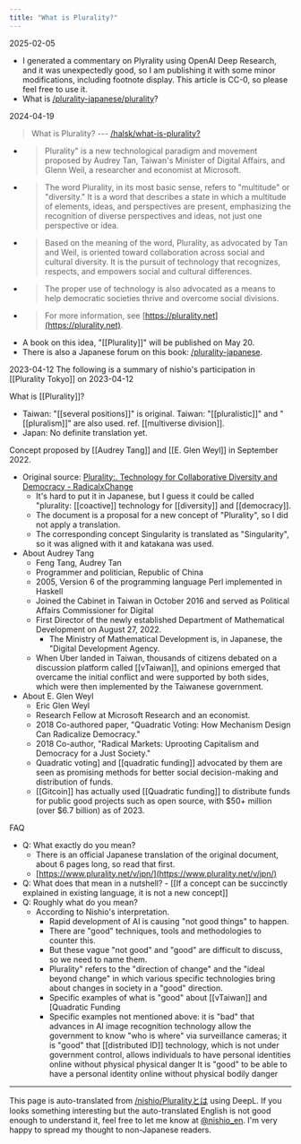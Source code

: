```yaml
---
title: "What is Plurality?"
---
```


2025-02-05
- I generated a commentary on Plyrality using OpenAI Deep Research, and it was unexpectedly good, so I am publishing it with some minor modifications, including footnote display. This article is CC-0, so please feel free to use it.
- What is [/plurality-japanese/plurality](https://scrapbox.io/plurality-japanese/plurality)?

2024-04-19
> What is Plurality? --- [/halsk/what-is-plurality?](https://scrapbox.io/halsk/what-is-plurality?)
- > Plurality" is a new technological paradigm and movement proposed by Audrey Tan, Taiwan's Minister of Digital Affairs, and Glenn Weil, a researcher and economist at Microsoft.
- > The word Plurality, in its most basic sense, refers to "multitude" or "diversity." It is a word that describes a state in which a multitude of elements, ideas, and perspectives are present, emphasizing the recognition of diverse perspectives and ideas, not just one perspective or idea.
- > Based on the meaning of the word, Plurality, as advocated by Tan and Weil, is oriented toward collaboration across social and cultural diversity. It is the pursuit of technology that recognizes, respects, and empowers social and cultural differences.
- > The proper use of technology is also advocated as a means to help democratic societies thrive and overcome social divisions.
- > For more information, see [https://plurality.net](https://plurality.net).
- A book on this idea, "[[Plurality]]" will be published on May 20.
- There is also a Japanese forum on this book: [/plurality-japanese](https://scrapbox.io/plurality-japanese).

2023-04-12
The following is a summary of nishio's participation in [[Plurality Tokyo]] on 2023-04-12

What is [[Plurality]]?
- Taiwan: "[[several positions]]" is original. Taiwan: "[[pluralistic]]" and "[[pluralism]]" are also used. ref. [[multiverse division]].
- Japan: No definite translation yet.

Concept proposed by [[Audrey Tang]] and [[E. Glen Weyl]] in September 2022.
- Original source: [Plurality:. Technology for Collaborative Diversity and Democracy - RadicalxChange](https://www.radicalxchange.org/media/blog/plurality-technology-for-collaborative-diversity-and-democracy/#english)
    - It's hard to put it in Japanese, but I guess it could be called "plurality: [[coactive]] technology for [[diversity]] and [[democracy]].
    - The document is a proposal for a new concept of "Plurality", so I did not apply a translation.
    - The corresponding concept Singularity is translated as "Singularity", so it was aligned with it and katakana was used.
- About Audrey Tang
    - Feng Tang, Audrey Tan
    - Programmer and politician, Republic of China
    - 2005, Version 6 of the programming language Perl implemented in Haskell
    - Joined the Cabinet in Taiwan in October 2016 and served as Political Affairs Commissioner for Digital
    - First Director of the newly established Department of Mathematical Development on August 27, 2022.
        - The Ministry of Mathematical Development is, in Japanese, the "Digital Development Agency.
    - When Uber landed in Taiwan, thousands of citizens debated on a discussion platform called [[vTaiwan]], and opinions emerged that overcame the initial conflict and were supported by both sides, which were then implemented by the Taiwanese government.
- About E. Glen Weyl
    - Eric Glen Weyl
    - Research Fellow at Microsoft Research and an economist.
    - 2018 Co-authored paper, "Quadratic Voting: How Mechanism Design Can Radicalize Democracy."
    - 2018 Co-author, "Radical Markets: Uprooting Capitalism and Democracy for a Just Society."
    - Quadratic voting] and [[quadratic funding]] advocated by them are seen as promising methods for better social decision-making and distribution of funds.
    - [[Gitcoin]] has actually used [[Quadratic funding]] to distribute funds for public good projects such as open source, with $50+ million (over $6.7 billion) as of 2023.

FAQ
- Q: What exactly do you mean?
    - There is an official Japanese translation of the original document, about 6 pages long, so read that first.
    - [https://www.plurality.net/v/jpn/](https://www.plurality.net/v/jpn/)
- Q: What does that mean in a nutshell?
        - [[If a concept can be succinctly explained in existing language, it is not a new concept]]
- Q: Roughly what do you mean?
    - According to Nishio's interpretation.
        - Rapid development of AI is causing "not good things" to happen.
        - There are "good" techniques, tools and methodologies to counter this.
        - But these vague "not good" and "good" are difficult to discuss, so we need to name them.
        - Plurality" refers to the "direction of change" and the "ideal beyond change" in which various specific technologies bring about changes in society in a "good" direction.
        - Specific examples of what is "good" about [[vTaiwan]] and [Quadratic Funding
        - Specific examples not mentioned above: it is "bad" that advances in AI image recognition technology allow the government to know "who is where" via surveillance cameras; it is "good" that [[distributed ID]] technology, which is not under government control, allows individuals to have personal identities online without physical physical danger It is "good" to be able to have a personal identity online without physical bodily danger


---
This page is auto-translated from [/nishio/Pluralityとは](https://scrapbox.io/nishio/Pluralityとは) using DeepL. If you looks something interesting but the auto-translated English is not good enough to understand it, feel free to let me know at [@nishio_en](https://twitter.com/nishio_en). I'm very happy to spread my thought to non-Japanese readers.